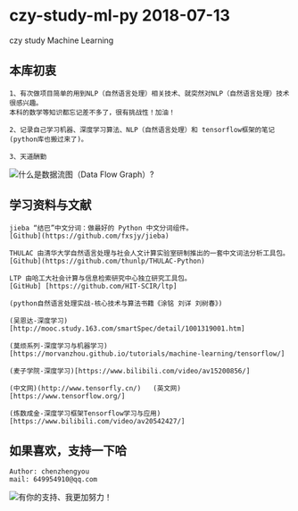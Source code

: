 # czy-study-ml-py 2018-07-13
czy study Machine Learning 

## 本库初衷
    1、有次做项目简单的用到NLP（自然语言处理）相关技术、就突然对NLP（自然语言处理）技术很感兴趣。
    本科的数学等知识都忘记差不多了，很有挑战性！加油！
    
    2、记录自己学习机器、深度学习算法、NLP（自然语言处理）和 tensorflow框架的笔记(python库也搬过来了)。

    3、天道酬勤

![](https://github.com/andyczy/czy-study-deepLearning/blob/master/tensors_flowing.gif "什么是数据流图（Data Flow Graph）?")
## 学习资料与文献
    jieba “结巴”中文分词：做最好的 Python 中文分词组件。
    [Github](https://github.com/fxsjy/jieba)
    
    THULAC 由清华大学自然语言处理与社会人文计算实验室研制推出的一套中文词法分析工具包。
    [Github](https://github.com/thunlp/THULAC-Python)

    LTP 由哈工大社会计算与信息检索研究中心独立研究工具包。 
    [GitHub] [https://github.com/HIT-SCIR/ltp]

    (python自然语言处理实战-核心技术与算法书籍《涂铭 刘详 刘树春》)

    (吴恩达-深度学习)[http://mooc.study.163.com/smartSpec/detail/1001319001.htm]

    (莫烦系列-深度学习与机器学习)[https://morvanzhou.github.io/tutorials/machine-learning/tensorflow/]

    (麦子学院-深度学习)[https://www.bilibili.com/video/av15200856/]

    (中文网)(http://www.tensorfly.cn/)   (英文网)[https://www.tensorflow.org/]

    (炼数成金-深度学习框架Tensorflow学习与应用)[https://www.bilibili.com/video/av20542427/]

## 如果喜欢，支持一下哈
    Author: chenzhengyou
    mail: 649954910@qq.com

![](https://github.com/andyczy/czy-study-deepLearning/blob/master/vxz.jpg "有你的支持、我更加努力！")

